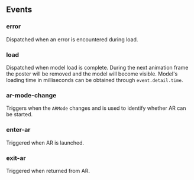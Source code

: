 ## Events
### error
Dispatched when an error is encountered during load.
### load
Dispatched when model load is complete. During the next animation frame the poster will be removed 
 and the model will become visible. Model's loading time in milliseconds can be obtained through `event.detail.time`.
### ar-mode-change
Triggers when the `ARMode` changes and is used to identify whether AR can be started.
### enter-ar
Triggered when AR is launched.
### exit-ar
Triggered when returned from AR.
